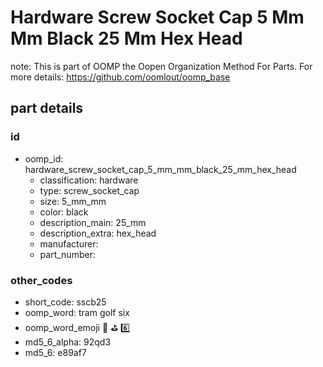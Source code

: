 # Hardware Screw Socket Cap 5 Mm Mm Black 25 Mm Hex Head  

note: This is part of OOMP the Oopen Organization Method For Parts. For more details: https://github.com/oomlout/oomp_base

##  part details





### id
* oomp_id: hardware_screw_socket_cap_5_mm_mm_black_25_mm_hex_head
  * classification: hardware
  * type: screw_socket_cap
  * size: 5_mm_mm
  * color: black
  * description_main: 25_mm
  * description_extra: hex_head
  * manufacturer: 
  * part_number: 

### other_codes
* short_code: sscb25
* oomp_word: tram golf six
* oomp_word_emoji :tram: :golf: :six:
* md5_6_alpha: 92qd3
* md5_6: e89af7